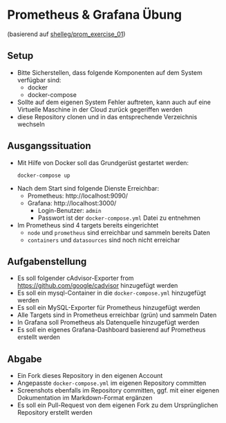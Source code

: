 # Prometheus & Grafana Übung

(basierend auf [shelleg/prom_exercise_01](https://github.com/shelleg/prom_exercise_01))

## Setup

* Bitte Sicherstellen, dass folgende Komponenten auf dem System verfügbar sind:
  *  docker
  *  docker-compose
* Sollte auf dem eigenen System Fehler auftreten, kann auch auf eine Virtuelle Maschine in der Cloud zurück gegeriffen werden
* diese Repository clonen und in das entsprechende Verzeichnis wechseln

## Ausgangssituation

* Mit Hilfe von Docker soll das Grundgerüst gestartet werden:
  ```
  docker-compose up
  ```
* Nach dem Start sind folgende Dienste Erreichbar:
  * Prometheus: http://localhost:9090/
  * Grafana: http://localhost:3000/
    * Login-Benutzer: `admin`
    * Passwort ist der `docker-compose.yml` Datei zu entnehmen
* Im Prometheus sind 4 targets bereits eingerichtet
  * `node` und `prometheus` sind erreichbar und sammeln bereits Daten
  * `containers` und `datasources` sind noch nicht erreichar


## Aufgabenstellung

* Es soll folgender cAdvisor-Exporter from https://github.com/google/cadvisor hinzugefügt werden
* Es soll ein mysql-Container in die `docker-compose.yml` hinzugefügt werden
* Es soll ein MySQL-Exporter für Prometheus hinzugefügt werden
* Alle Targets sind in Prometheus erreichbar (grün) und sammeln Daten
* In Grafana soll Prometheus als Datenquelle hinzugefügt werden
* Es soll ein eigenes Grafana-Dashboard basierend auf Prometheus erstellt werden

## Abgabe

* Ein Fork dieses Repository in den eigenen Account
* Angepasste  `docker-compose.yml` im eigenen Repository committen
* Screenshots ebenfalls im Repository committen, ggf. mit einer eigenen Dokumentation im Markdown-Format ergänzen
* Es soll ein Pull-Request von dem eigenen Fork zu dem Ursprünglichen Repository erstellt werden